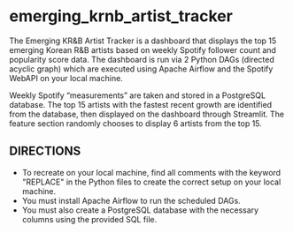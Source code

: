 # emerging_krnb_artist_tracker
The Emerging KR&amp;B Artist Tracker is a dashboard that displays the top 15 emerging Korean R&amp;B artists based on weekly Spotify follower count and popularity score data. The dashboard is run via 2 Python DAGs (directed acyclic graph) which are executed using Apache Airflow and the Spotify WebAPI on your local machine.

Weekly Spotify “measurements” are taken and stored in a PostgreSQL database. The top 15 artists with the fastest recent growth are identified from the database, then displayed on the dashboard through Streamlit. The feature section randomly chooses to display 6 artists from the top 15.

## DIRECTIONS
* To recreate on your local machine, find all comments with the keyword "REPLACE" in the Python files to create the correct setup on your local machine.
* You must install Apache Airflow to run the scheduled DAGs.
* You must also create a PostgreSQL database with the necessary columns using the provided SQL file.
